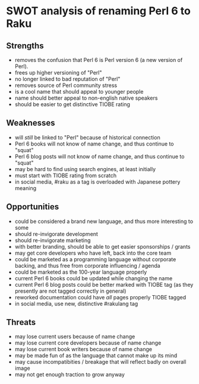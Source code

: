 # SWOT analysis of renaming Perl 6 to Raku

## Strengths

- removes the confusion that Perl 6 is Perl version 6 (a new version of Perl).
- frees up higher versioning of "Perl"
- no longer linked to bad reputation of "Perl"
- removes source of Perl community stress
- is a cool name that should appeal to younger people
- name should better appeal to non-english native speakers
- should be easier to get distinctive TIOBE rating

## Weaknesses

- will *still* be linked to "Perl" because of historical connection
- Perl 6 books will not know of name change, and thus continue to "squat"
- Perl 6 blog posts will not know of name change, and thus continue to "squat"
- may be hard to find using search engines, at least initially
- must start with TIOBE rating from scratch
- in social media, #raku as a tag is overloaded with Japanese pottery meaning

## Opportunities

- could be considered a brand new language, and thus more interesting to some
- should re-invigorate development
- should re-invigorate marketing
- with better branding, should be able to get easier sponsorships / grants
- may get core developers who have left, back into the core team
- could be marketed as a programming language without corporate backing, and thus free from corporate influencing / agenda
- could be marketed as the 100-year language properly
- current Perl 6 books could be updated while changing the name
- current Perl 6 blog posts could be better marked with TIOBE tag (as they presently are not tagged correctly in general)
- reworked documentation could have *all* pages properly TIOBE tagged
- in social media, use new, distinctive #rakulang tag

## Threats

- may lose current users because of name change
- may lose current core developers because of name change
- may lose current book writers because of name change
- may be made fun of as the language that cannot make up its mind
- may cause incompatibities / breakage that will reflect badly on overall image
- may not get enough traction to grow anyway
